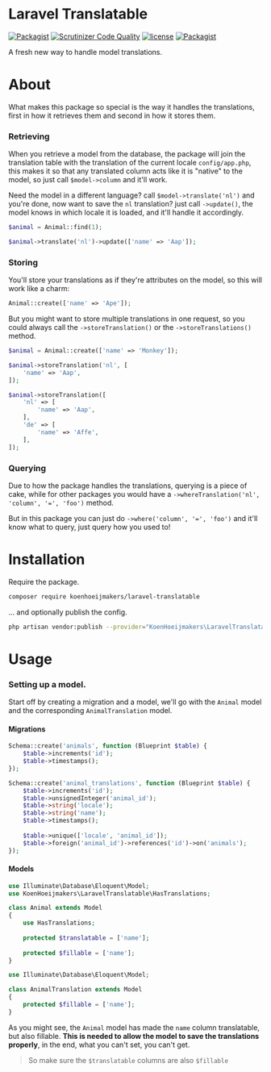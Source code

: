 # Laravel Translatable
[![Packagist](https://img.shields.io/packagist/v/koenhoeijmakers/laravel-translatable.svg?colorB=brightgreen)](https://packagist.org/packages/koenhoeijmakers/laravel-translatable)
[![Scrutinizer Code Quality](https://scrutinizer-ci.com/g/koenhoeijmakers/laravel-translatable/badges/quality-score.png?b=master)](https://scrutinizer-ci.com/g/koenhoeijmakers/laravel-translatable/?branch=master)
[![license](https://img.shields.io/github/license/koenhoeijmakers/laravel-translatable.svg?colorB=brightgreen)](https://github.com/koenhoeijmakers/laravel-translatable)
[![Packagist](https://img.shields.io/packagist/dt/koenhoeijmakers/laravel-translatable.svg?colorB=brightgreen)](https://packagist.org/packages/koenhoeijmakers/laravel-translatable)

A fresh new way to handle model translations.

# About
What makes this package so special is the way it handles the translations, 
first in how it retrieves them and second in how it stores them.

### Retrieving
When you retrieve a model from the database, 
the package will join the translation table with the translation of the current locale `config/app.php`,
this makes it so that any translated column acts like it is "native" to the model, 
so just call `$model->column` and it'll work.

Need the model in a different language? call `$model->translate('nl')` and you're done, now want to save the `nl` translation? just call `->update()`, 
the model knows in which locale it is loaded, and it'll handle it accordingly.

```php
$animal = Animal::find(1);

$animal->translate('nl')->update(['name' => 'Aap']);
```

### Storing
You'll store your translations as if they're attributes on the model, so this will work like a charm:
```php
Animal::create(['name' => 'Ape']);
```

But you might want to store multiple translations in one request, so you could always call the `->storeTranslation()` or the `->storeTranslations()` method.

```php
$animal = Animal::create(['name' => 'Monkey']);

$animal->storeTranslation('nl', [
    'name' => 'Aap',
]);

$animal->storeTranslation([
    'nl' => [
        'name' => 'Aap',
    ],
    'de' => [
        'name' => 'Affe',
    ],
]);
```

### Querying
Due to how the package handles the translations, querying is a piece of cake, 
while for other packages you would have a `->whereTranslation('nl', 'column', '=', 'foo')` method.

But in this package you can just do `->where('column', '=', 'foo')` and it'll know what to query, just query how you used to!


# Installation
Require the package.
```sh
composer require koenhoeijmakers/laravel-translatable
```

... and optionally publish the config.
```sh
php artisan vendor:publish --provider="KoenHoeijmakers\LaravelTranslatable\TranslatableServiceProvider"
```

# Usage
### Setting up a model.
Start off by creating a migration and a model,
we'll go with the `Animal` model and the corresponding `AnimalTranslation` model.

#### Migrations
```php
Schema::create('animals', function (Blueprint $table) {
    $table->increments('id');
    $table->timestamps();
});
```

```php
Schema::create('animal_translations', function (Blueprint $table) {
    $table->increments('id');
    $table->unsignedInteger('animal_id');
    $table->string('locale');
    $table->string('name');
    $table->timestamps();
    
    $table->unique(['locale', 'animal_id']);
    $table->foreign('animal_id')->references('id')->on('animals');
});
```

#### Models
```php
use Illuminate\Database\Eloquent\Model;
use KoenHoeijmakers\LaravelTranslatable\HasTranslations;

class Animal extends Model
{
    use HasTranslations;
    
    protected $translatable = ['name'];
    
    protected $fillable = ['name'];
}
```

```php
use Illuminate\Database\Eloquent\Model;

class AnimalTranslation extends Model
{
    protected $fillable = ['name'];
}
```

As you might see, the `Animal` model has made the `name` column translatable, but also fillable.
**This is needed to allow the model to save the translations properly**, in the end, what you can't set, you can't get.

> So make sure the `$translatable` columns are also `$fillable`
